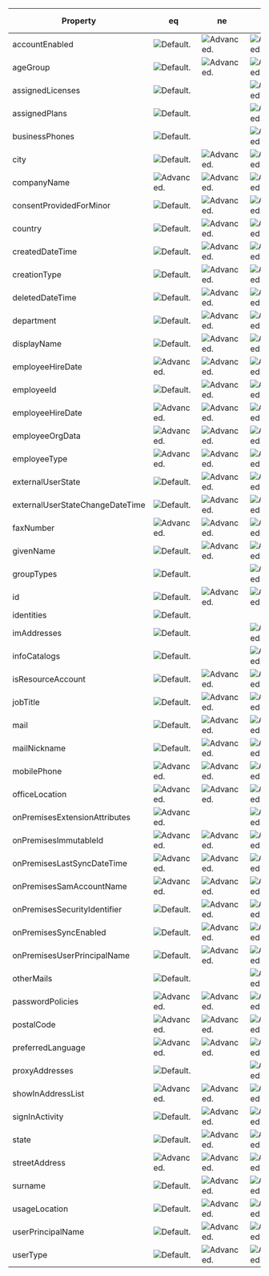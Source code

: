 | Property                        | eq                   | ne                | NOT               | ge                   | le                   | in                   | startsWith           | null values          |
|---------------------------------|----------------------|-------------------|-------------------|----------------------|----------------------|----------------------|----------------------|----------------------|
| accountEnabled                  | ![Default.][default] | ![Advanced.][AQP] | ![Advanced.][AQP] |                      |                      | ![Default.][default] |                      |                      |
| ageGroup                        | ![Default.][default] | ![Advanced.][AQP] | ![Advanced.][AQP] |                      |                      | ![Default.][default] |                      |                      |
| assignedLicenses                | ![Default.][default] |                   | ![Advanced.][AQP] |                      |                      |                      |                      |                      |
| assignedPlans                   | ![Default.][default] |                   | ![Advanced.][AQP] |                      |                      |                      |                      |                      |
| businessPhones                  | ![Default.][default] |                   | ![Advanced.][AQP] |                      |                      |                      |                      |                      |
| city                            | ![Default.][default] | ![Advanced.][AQP] | ![Advanced.][AQP] | ![Default.][default] | ![Default.][default] | ![Default.][default] | ![Default.][default] | ![Advanced.][AQP]    |
| companyName                     | ![Advanced.][AQP]    | ![Advanced.][AQP] | ![Advanced.][AQP] | ![Advanced.][AQP]    | ![Advanced.][AQP]    | ![Advanced.][AQP]    | ![Advanced.][AQP]    | ![Advanced.][AQP]    |
| consentProvidedForMinor         | ![Default.][default] | ![Advanced.][AQP] | ![Advanced.][AQP] |                      |                      | ![Default.][default] |                      |                      |
| country                         | ![Default.][default] | ![Advanced.][AQP] | ![Advanced.][AQP] | ![Default.][default] | ![Default.][default] | ![Default.][default] | ![Default.][default] | ![Advanced.][AQP]    |
| createdDateTime                 | ![Default.][default] | ![Advanced.][AQP] | ![Advanced.][AQP] | ![Default.][default] | ![Default.][default] | ![Advanced.][AQP]    |                      |                      |
| creationType                    | ![Default.][default] | ![Advanced.][AQP] | ![Advanced.][AQP] |                      |                      | ![Default.][default] |                      |                      |
| deletedDateTime                 | ![Default.][default] | ![Advanced.][AQP] | ![Advanced.][AQP] | ![Default.][default] | ![Default.][default] | ![Advanced.][AQP]    |                      |                      |
| department                      | ![Default.][default] | ![Advanced.][AQP] | ![Advanced.][AQP] | ![Default.][default] | ![Default.][default] | ![Default.][default] | ![Default.][default] | ![Advanced.][AQP]    |
| displayName                     | ![Default.][default] | ![Advanced.][AQP] | ![Advanced.][AQP] | ![Default.][default] | ![Default.][default] | ![Default.][default] | ![Default.][default] | ![Advanced.][AQP]    |
| employeeHireDate                | ![Advanced.][AQP]    | ![Advanced.][AQP] | ![Advanced.][AQP] | ![Advanced.][AQP]    | ![Advanced.][AQP]    | ![Advanced.][AQP]    |                      |                      |
| employeeId                      | ![Default.][default] | ![Advanced.][AQP] | ![Advanced.][AQP] | ![Default.][default] | ![Default.][default] |                      | ![Default.][default] | ![Default.][default] |
| employeeHireDate                | ![Advanced.][AQP]    | ![Advanced.][AQP] | ![Advanced.][AQP] | ![Advanced.][AQP]    | ![Advanced.][AQP]    | ![Advanced.][AQP]    |                      |                      |
| employeeOrgData                 | ![Advanced.][AQP]    | ![Advanced.][AQP] | ![Advanced.][AQP] | ![Advanced.][AQP]    | ![Advanced.][AQP]    | ![Advanced.][AQP]    |                      |                      |
| employeeType                    | ![Advanced.][AQP]    | ![Advanced.][AQP] | ![Advanced.][AQP] | ![Advanced.][AQP]    | ![Advanced.][AQP]    | ![Advanced.][AQP]    | ![Advanced.][AQP]    |                      |
| externalUserState               | ![Default.][default] | ![Advanced.][AQP] | ![Advanced.][AQP] |                      |                      | ![Default.][default] |                      |                      |
| externalUserStateChangeDateTime | ![Default.][default] | ![Advanced.][AQP] | ![Advanced.][AQP] |                      |                      | ![Default.][default] |                      |                      |
| faxNumber                       | ![Advanced.][AQP]    | ![Advanced.][AQP] | ![Advanced.][AQP] | ![Advanced.][AQP]    | ![Advanced.][AQP]    | ![Advanced.][AQP]    | ![Advanced.][AQP]    | ![Advanced.][AQP]    |
| givenName                       | ![Default.][default] | ![Advanced.][AQP] | ![Advanced.][AQP] | ![Default.][default] | ![Default.][default] | ![Default.][default] | ![Default.][default] | ![Advanced.][AQP]    |
| groupTypes                      | ![Default.][default] |                   | ![Advanced.][AQP] |                      |                      |                      |                      |                      |
| id                              | ![Default.][default] | ![Advanced.][AQP] | ![Advanced.][AQP] |                      |                      |                      |                      |                      |
| identities                      | ![Default.][default] |                   |                   |                      |                      |                      |                      |                      |
| imAddresses                     | ![Default.][default] |                   | ![Advanced.][AQP] | ![Default.][default] | ![Default.][default] |                      | ![Default.][default] |                      |
| infoCatalogs                    | ![Default.][default] |                   | ![Advanced.][AQP] | ![Default.][default] | ![Default.][default] |                      | ![Default.][default] |                      |
| isResourceAccount               | ![Default.][default] | ![Advanced.][AQP] | ![Advanced.][AQP] |                      |                      |                      |                      |                      |
| jobTitle                        | ![Default.][default] | ![Advanced.][AQP] | ![Advanced.][AQP] | ![Default.][default] | ![Default.][default] | ![Default.][default] | ![Default.][default] | ![Advanced.][AQP]    |
| mail                            | ![Default.][default] | ![Advanced.][AQP] | ![Advanced.][AQP] | ![Default.][default] | ![Default.][default] | ![Default.][default] | ![Default.][default] |                      |
| mailNickname                    | ![Default.][default] | ![Advanced.][AQP] | ![Advanced.][AQP] | ![Default.][default] | ![Default.][default] | ![Default.][default] | ![Default.][default] | ![Advanced.][AQP]    |
| mobilePhone                     | ![Advanced.][AQP]    | ![Advanced.][AQP] | ![Advanced.][AQP] | ![Advanced.][AQP]    | ![Advanced.][AQP]    | ![Advanced.][AQP]    | ![Advanced.][AQP]    | ![Advanced.][AQP]    |
| officeLocation                  | ![Advanced.][AQP]    | ![Advanced.][AQP] | ![Advanced.][AQP] | ![Advanced.][AQP]    | ![Advanced.][AQP]    | ![Advanced.][AQP]    | ![Advanced.][AQP]    | ![Advanced.][AQP]    |
| onPremisesExtensionAttributes   | ![Advanced.][AQP]    |                   | ![Advanced.][AQP] | ![Advanced.][AQP]    | ![Advanced.][AQP]    | ![Advanced.][AQP]    |                      |                      |
| onPremisesImmutableId           | ![Advanced.][AQP]    | ![Advanced.][AQP] | ![Advanced.][AQP] | ![Advanced.][AQP]    | ![Advanced.][AQP]    | ![Advanced.][AQP]    |                      |                      |
| onPremisesLastSyncDateTime      | ![Advanced.][AQP]    | ![Advanced.][AQP] | ![Advanced.][AQP] | ![Advanced.][AQP]    | ![Advanced.][AQP]    | ![Advanced.][AQP]    |                      |                      |
| onPremisesSamAccountName        | ![Advanced.][AQP]    | ![Advanced.][AQP] | ![Advanced.][AQP] | ![Advanced.][AQP]    | ![Advanced.][AQP]    | ![Advanced.][AQP]    | ![Advanced.][AQP]    |                      |
| onPremisesSecurityIdentifier    | ![Default.][default] | ![Advanced.][AQP] | ![Advanced.][AQP] |                      |                      | ![Default.][default] |                      | ![Advanced.][AQP]    |
| onPremisesSyncEnabled           | ![Default.][default] | ![Advanced.][AQP] | ![Advanced.][AQP] |                      |                      | ![Default.][default] |                      |                      |
| onPremisesUserPrincipalName     | ![Default.][default] | ![Advanced.][AQP] | ![Advanced.][AQP] | ![Default.][default] | ![Default.][default] | ![Default.][default] | ![Default.][default] |                      |
| otherMails                      | ![Default.][default] |                   | ![Advanced.][AQP] | ![Default.][default] | ![Default.][default] | ![Default.][default] | ![Default.][default] |                      |
| passwordPolicies                | ![Advanced.][AQP]    | ![Advanced.][AQP] | ![Advanced.][AQP] |                      |                      |                      |                      | ![Advanced.][AQP]    |
| postalCode                      | ![Advanced.][AQP]    | ![Advanced.][AQP] | ![Advanced.][AQP] | ![Advanced.][AQP]    | ![Advanced.][AQP]    | ![Advanced.][AQP]    | ![Advanced.][AQP]    | ![Advanced.][AQP]    |
| preferredLanguage               | ![Advanced.][AQP]    | ![Advanced.][AQP] | ![Advanced.][AQP] | ![Advanced.][AQP]    | ![Advanced.][AQP]    | ![Advanced.][AQP]    | ![Advanced.][AQP]    | ![Advanced.][AQP]    |
| proxyAddresses                  | ![Default.][default] |                   | ![Advanced.][AQP] | ![Default.][default] | ![Default.][default] |                      | ![Default.][default] | ![Advanced.][AQP]    |
| showInAddressList               | ![Advanced.][AQP]    | ![Advanced.][AQP] | ![Advanced.][AQP] |                      |                      | ![Advanced.][AQP]    |                      |                      |
| signInActivity                  | ![Default.][default] | ![Advanced.][AQP] | ![Advanced.][AQP] | ![Default.][default] | ![Default.][default] |                      |                      |                      |
| state                           | ![Default.][default] | ![Advanced.][AQP] | ![Advanced.][AQP] | ![Default.][default] | ![Default.][default] | ![Default.][default] | ![Default.][default] | ![Advanced.][AQP]    |
| streetAddress                   | ![Advanced.][AQP]    | ![Advanced.][AQP] | ![Advanced.][AQP] | ![Advanced.][AQP]    | ![Advanced.][AQP]    | ![Advanced.][AQP]    | ![Advanced.][AQP]    | ![Advanced.][AQP]    |
| surname                         | ![Default.][default] | ![Advanced.][AQP] | ![Advanced.][AQP] | ![Default.][default] | ![Default.][default] | ![Default.][default] | ![Default.][default] | ![Advanced.][AQP]    |
| usageLocation                   | ![Default.][default] | ![Advanced.][AQP] | ![Advanced.][AQP] | ![Default.][default] | ![Default.][default] | ![Default.][default] | ![Default.][default] |                      |
| userPrincipalName               | ![Default.][default] | ![Advanced.][AQP] | ![Advanced.][AQP] | ![Default.][default] | ![Default.][default] | ![Default.][default] | ![Default.][default] |                      |
| userType                        | ![Default.][default] | ![Advanced.][AQP] | ![Advanced.][AQP] |                      |                      | ![Default.][default] |                      | ![Advanced.][AQP]    |


[AQP]: /graph/images/advanced-query-parameters/advanced.png
[default]: /graph/images/advanced-query-parameters/default.png